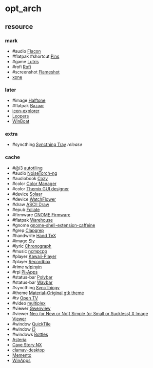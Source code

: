 # opt_arch

## resource

### mark

- #audio [Flacon](https://github.com/flacon/flacon)
- #flatpak #shortcut [Pins](https://flathub.org/apps/io.github.fabrialberio.pinapp)
- #game [Lutris](https://lutris.net)
- #rofi [Rofi](https://github.com/davatorium/rofi)
- #screenshot [Flameshot](https://github.com/flameshot-org/flameshot)
- [xone](https://github.com/medusalix/xone)

### later

- #image [Halftone](https://github.com/tfuxu/Halftone)
- #flatpak [Bazaar](https://flathub.org/apps/io.github.kolunmi.Bazaar)
- [icon-explorer](/opt/_arch/icon-explorer.md)
- [Loopers](https://github.com/mwylde/loopers)
- [WinBoat](https://github.com/TibixDev/winboat)

### extra

- #syncthing [Syncthing Tray](https://github.com/Martchus/syncthingtray) _release_

### cache

- #@i3 [autotiling](https://github.com/nwg-piotr/autotiling)
- #audio [NoiseTorch-ng](https://github.com/noisetorch/NoiseTorch)
- #audiobook [Cozy](https://github.com/geigi/cozy)
- #color [Color Manager](https://github.com/NicklasVraa/Color-manager)
- #color [Themix GUI designer](https://github.com/themix-project/themix-gui)
- #device [Solaar](https://github.com/pwr-Solaar/Solaar)
- #device [WatchFlower](https://emeric.io/WatchFlower)
- #draw [ASCII Draw](https://github.com/Nokse22/ascii-draw)
- #epub [Foliate](https://github.com/johnfactotum/foliate)
- #firmware [GNOME Firmware](https://gitlab.gnome.org/World/gnome-firmware)
- #flatpak [Warehouse](https://github.com/flattool/warehouse)
- #gnome [gnome-shell-extension-caffeine](https://github.com/eonpatapon/gnome-shell-extension-caffeine)
- #grep [Clapgrep](https://github.com/luleyleo/clapgrep)
- #handwrite [Hand TeX](https://github.com/VoxelCubes/Hand-TeX)
- #image [Sly](https://github.com/kra-mo/sly)
- #lyric [Chronograph](https://github.com/Dzheremi2/Chronograph)
- #music [ncmpcpp](https://github.com/ncmpcpp/ncmpcpp)
- #player [Kawaii-Player](https://github.com/kanishka-linux/kawaii-player)
- #player [Recordbox](https://codeberg.org/edestcroix/Recordbox/)
- #rime [wlpinyin](https://github.com/xhebox/wlpinyin)
- #rpi [Pi-Apps](https://github.com/Botspot/pi-apps)
- #status-bar [Polybar](https://github.com/polybar/polybar)
- #status-bar [Waybar](https://github.com/Alexays/Waybar)
- #syncthing [SyncThingy](https://github.com/zocker-160/SyncThingy)
- #theme [Material-Original gtk theme](https://github.com/Macintosh98/Material-Original)
- #tv [Open TV](https://github.com/Fredolx/open-tv)
- #video [multiplex](https://github.com/pojntfx/multiplex)
- #viewer [Gwenview](https://invent.kde.org/graphics/gwenview)
- #viewer [Neo (or New or Not) Simple (or Small or Suckless) X Image Viewer](https://codeberg.org/nsxiv/nsxiv)
- #window [QuickTile](https://github.com/ssokolow/quicktile)
- #window [i3](https://github.com/i3/i3)
- #windows [Bottles](https://github.com/bottlesdevs/Bottles)
- [Asteria](https://github.com/alamahant/Asteria)
- [Cave Story NX](https://gitlab.com/coringao/cavestory-nx)
- [clamav-desktop](https://github.com/ivangabriele/clamav-desktop)
- [Memento](https://github.com/apirrone/Memento)
- [WinApps](https://github.com/winapps-org/winapps)
